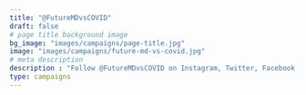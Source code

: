 ```yaml
---
title: "@FutureMDvsCOVID"
draft: false
# page title background image
bg_image: "images/campaigns/page-title.jpg"
image: "images/campaigns/future-md-vs-covid.jpg"
# meta description
description : "Follow @FutureMDvsCOVID on Instagram, Twitter, Facebook, and YouTube to see daily updates on COVID-19 scientific guidance, informative infographics, stories of the front-line medical professionals keeping us safe, and much more!"
type: campaigns
---
```

